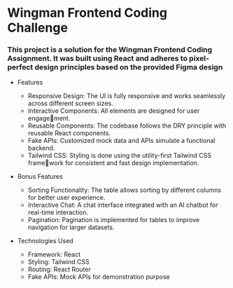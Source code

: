 # Wingman Frontend Coding Challenge

### This project is a solution for the Wingman Frontend Coding Assignment. It was built using React and adheres to pixel-perfect design principles based on the provided Figma design

* Features
  - Responsive Design: The UI is fully responsive and works seamlessly across different screen sizes.
  - Interactive Components: All elements are designed for user engagement.
  - Reusable Components: The codebase follows the DRY principle with reusable React components.
  - Fake APIs: Customized mock data and APIs simulate a functional backend.
  - Tailwind CSS: Styling is done using the utility-first Tailwind CSS framework for consistent and fast design implementation.
    
* Bonus Features
   - Sorting Functionality: The table allows sorting by different columns for better user experience.
   - Interactive Chat: A chat interface integrated with an AI chatbot for real-time interaction.
   - Pagination: Pagination is implemented for tables to improve navigation for larger datasets.

* Technologies Used
  - Framework: React
  - Styling: Tailwind CSS
  - Routing: React Router
  - Fake APIs: Mock APIs for demonstration purpose

  
